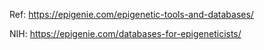 Ref: https://epigenie.com/epigenetic-tools-and-databases/ 

NIH: https://epigenie.com/databases-for-epigeneticists/
